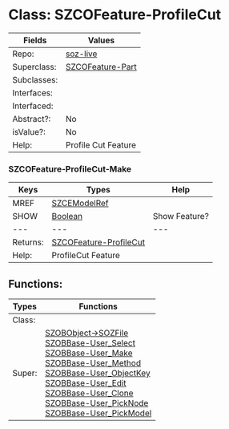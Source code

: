 
# Class:	SZCOFeature-ProfileCut

| Fields | Values |
| --------- | --------- |
| Repo: | [soz-live](/repos/soz-live.html) |
| Superclass: | [SZCOFeature-Part](SZCOFeature-Part.html) |
| Subclasses: |  |
| Interfaces: |  |
| Interfaced: |  |
| Abstract?: | No |
| isValue?: | No |
| Help: | Profile Cut Feature |

### SZCOFeature-ProfileCut-Make

| Keys | Types | Help |
| --------- | --------- | --------- |
| MREF | [SZCEModelRef](SZCEModelRef.html) |  |
| SHOW | [Boolean](Boolean.html) | Show Feature? |
| --- | --- | --- |
| Returns: | [SZCOFeature-ProfileCut](SZCOFeature-ProfileCut.html) |
| Help: | ProfileCut Feature |


## Functions:

| Types | Functions |
| --------- | --------- |
| Class: |  |
| Super: | [SZOBObject->SOZFile](SZOBObject.html) <br> [SZOBBase-User_Select](SZOBBase.html) <br> [SZOBBase-User_Make](SZOBBase.html) <br> [SZOBBase-User_Method](SZOBBase.html) <br> [SZOBBase-User_ObjectKey](SZOBBase.html) <br> [SZOBBase-User_Edit](SZOBBase.html) <br> [SZOBBase-User_Clone](SZOBBase.html) <br> [SZOBBase-User_PickNode](SZOBBase.html) <br> [SZOBBase-User_PickModel](SZOBBase.html) |


